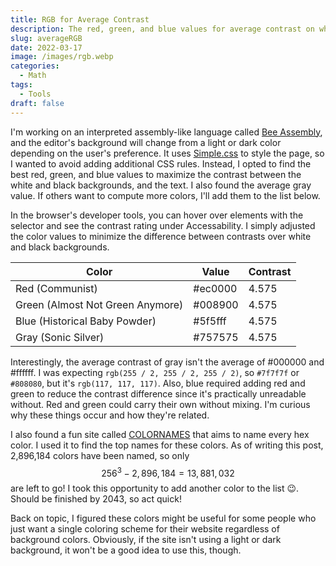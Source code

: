 ```yaml
---
title: RGB for Average Contrast
description: The red, green, and blue values for average contrast on white and black backgrounds.
slug: averageRGB
date: 2022-03-17
image: /images/rgb.webp
categories:
  - Math
tags:
  - Tools
draft: false
---
```


I'm working on an interpreted assembly-like language called [Bee Assembly](https://asm.la/), and the editor's background will change from a light or dark color depending on the user's preference. It uses [Simple.css](https://simplecss.org/) to style the page, so I wanted to avoid adding additional CSS rules. Instead, I opted to find the best red, green, and blue values to maximize the contrast between the white and black backgrounds, and the text. I also found the average gray value. If others want to compute more colors, I'll add them to the list below.

In the browser's developer tools, you can hover over elements with the selector and see the contrast rating under Accessability. I simply adjusted the color values to minimize the difference between contrasts over white and black backgrounds.

| Color                            | Value   | Contrast |
| -------------------------------- | ------- | -------- |
| Red (Communist)                  | #ec0000 | 4.575    |
| Green (Almost Not Green Anymore) | #008900 | 4.575    |
| Blue (Historical Baby Powder)    | #5f5fff | 4.575    |
| Gray (Sonic Silver)              | #757575 | 4.575    |

Interestingly, the average contrast of gray isn't the average of #000000 and #ffffff. I was expecting `rgb(255 / 2, 255 / 2, 255 / 2)`, so `#7f7f7f` or `#808080`, but it's `rgb(117, 117, 117)`. Also, blue required adding red and green to reduce the contrast difference since it's practically unreadable without. Red and green could carry their own without mixing. I'm curious why these things occur and how they're related.

I also found a fun site called [COLORNAMES](https://colornames.org/) that aims to name every hex color. I used it to find the top names for these colors. As of writing this post, 2,896,184 colors have been named, so only $$256^3-2,896,184=13,881,032$$ are left to go! I took this opportunity to add another color to the list 😉. Should be finished by 2043, so act quick!

Back on topic, I figured these colors might be useful for some people who just want a single coloring scheme for their website regardless of background colors. Obviously, if the site isn't using a light or dark background, it won't be a good idea to use this, though.

